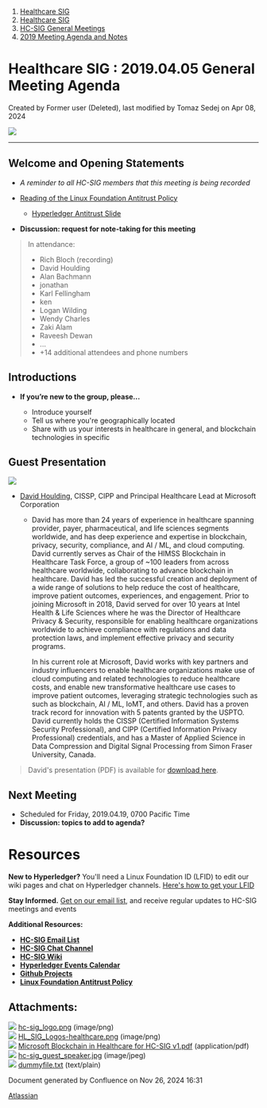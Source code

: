 1. [Healthcare SIG](index.html)
2. [Healthcare SIG](Healthcare-SIG_20545573.html)
3. [HC-SIG General Meetings](HC-SIG-General-Meetings_20545763.html)
4. [2019 Meeting Agenda and Notes](2019-Meeting-Agenda-and-Notes_20555030.html)

# Healthcare SIG : 2019.04.05 General Meeting Agenda

Created by Former user (Deleted), last modified by Tomaz Sedej on Apr 08, 2024

![](attachments/20550823/20562251.png?width=550)

* * *

## **Welcome and Opening Statements**

- *A reminder to all HC-SIG members that this meeting is being recorded*
- [Reading of the Linux Foundation Antitrust Policy](https://www.linuxfoundation.org/antitrust-policy "https://www.linuxfoundation.org/antitrust-policy")
  
  - [Hyperledger Antitrust Slide](https://tinyurl.com/HL-antitrust-slide "https://tinyurl.com/HL-antitrust-slide")
- **Discussion: request for note-taking for this meeting**

> In attendance:
> 
> - Rich Bloch (recording)
> - David Houlding
> - Alan Bachmann
> - jonathan
> - Karl Fellingham
> - ken
> - Logan Wilding
> - Wendy Charles
> - Zaki Alam
> - Raveesh Dewan
> - ...
> - +14 additional attendees and phone numbers

## **Introductions**

- **If you’re new to the group, please…**
  
  - Introduce yourself
  - Tell us where you're geographically located
  - Share with us your interests in healthcare in general, and blockchain technologies in specific

## **Guest Presentation**

**![](attachments/20550823/20562967.jpg?height=400)**

- [David Houlding](https://www.linkedin.com/in/davidhoulding/), CISSP, CIPP and Principal Healthcare Lead at Microsoft Corporation
  
  - David has more than 24 years of experience in healthcare spanning provider, payer, pharmaceutical, and life sciences segments worldwide, and has deep experience and expertise in blockchain, privacy, security, compliance, and AI / ML, and cloud computing. David currently serves as Chair of the HIMSS Blockchain in Healthcare Task Force, a group of ~100 leaders from across healthcare worldwide, collaborating to advance blockchain in healthcare. David has led the successful creation and deployment of a wide range of solutions to help reduce the cost of healthcare, improve patient outcomes, experiences, and engagement. Prior to joining Microsoft in 2018, David served for over 10 years at Intel Health &amp; Life Sciences where he was the Director of Healthcare Privacy &amp; Security, responsible for enabling healthcare organizations worldwide to achieve compliance with regulations and data protection laws, and implement effective privacy and security programs.
    
    In his current role at Microsoft, David works with key partners and industry influencers to enable healthcare organizations make use of cloud computing and related technologies to reduce healthcare costs, and enable new transformative healthcare use cases to improve patient outcomes, leveraging strategic technologies such as such as blockchain, AI / ML, IoMT, and others. David has a proven track record for innovation with 5 patents granted by the USPTO. David currently holds the CISSP (Certified Information Systems Security Professional), and CIPP (Certified Information Privacy Professional) credentials, and has a Master of Applied Science in Data Compression and Digital Signal Processing from Simon Fraser University, Canada.

> David's presentation (PDF) is available for [download here](attachments/20550823/20562251.png).

## **Next Meeting**

- Scheduled for Friday, 2019.04.19, 0700 Pacific Time
- **Discussion: topics to add to agenda?**

# **Resources**

**New to Hyperledger?** You'll need a Linux Foundation ID (LFID) to edit our wiki pages and chat on Hyperledger channels. [Here's how to get your LFID](https://www.youtube.com/watch?v=EEc4JRyaAoA)

**Stay Informed.** [Get on our email list](https://lists.hyperledger.org/g/healthcare-sig), and receive regular updates to HC-SIG meetings and events

**Additional Resources:**

- [**HC-SIG Email List**](https://lists.hyperledger.org/g/healthcare-sig)
- [**HC-SIG Chat Channel**](https://chat.hyperledger.org/channel/healthcare-sig)
- [**HC-SIG Wiki**](https://lf-hyperledger.atlassian.net/wiki/display/HCSIG/)
- [**Hyperledger Events Calendar**](https://lf-hyperledger.atlassian.net/wiki/display/HYP/Calendar+of+Public+Meetings)
- [**Github Projects**](https://github.com/hyperledger)
- [**Linux Foundation Antitrust Policy**](https://www.linuxfoundation.org/antitrust-policy)

## Attachments:

![](images/icons/bullet_blue.gif) [hc-sig\_logo.png](attachments/20550823/20562247.png) (image/png)  
![](images/icons/bullet_blue.gif) [HL\_SIG\_Logos-healthcare.png](attachments/20550823/20562251.png) (image/png)  
![](images/icons/bullet_blue.gif) [Microsoft Blockchain in Healthcare for HC-SIG v1.pdf](attachments/20550823/20562297.pdf) (application/pdf)  
![](images/icons/bullet_blue.gif) [hc-sig\_guest\_speaker.jpg](attachments/20550823/20562967.jpg) (image/jpeg)  
![](images/icons/bullet_blue.gif) [dummyfile.txt](attachments/20550823/20562248.txt) (text/plain)

Document generated by Confluence on Nov 26, 2024 16:31

[Atlassian](http://www.atlassian.com/)
